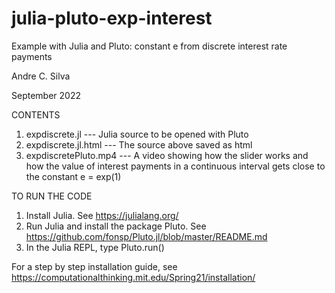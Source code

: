 # julia-pluto-exp-interest
Example with Julia and Pluto: constant e from discrete interest rate payments

Andre C. Silva

September 2022

CONTENTS
1. expdiscrete.jl --- Julia source to be opened with Pluto
2. expdiscrete.jl.html --- The source above saved as html
3. expdiscretePluto.mp4 --- A video showing how the slider works and how the value of interest payments in a continuous interval gets close to the constant e = exp(1)

TO RUN THE CODE
1. Install Julia. See https://julialang.org/
2. Run Julia and install the package Pluto. See https://github.com/fonsp/Pluto.jl/blob/master/README.md
3. In the Julia REPL, type Pluto.run() 

For a step by step installation guide, see https://computationalthinking.mit.edu/Spring21/installation/
